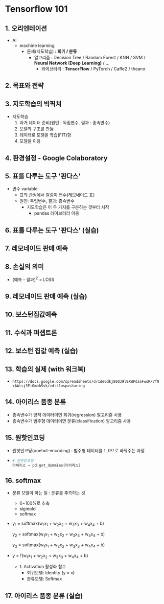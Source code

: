 # Tensorflow 101

## 1. 오리엔테이션

- AI
  - machine learning
    - 문제(지도학습) : **회기 / 분류**
      - 알고리즘 : Decision Tree / Random Forest / KNN / SVM / **Neural Network (Deep Learning)** / ...
        - 라이브러리 : **TensorFlow** / PyTorch / Caffe2 / theano

## 2. 목표와 전략

## 3. 지도학습의 빅픽쳐

- 지도학습
  1. 과거 데이터 준비(원인 : 독립변수, 결과 : 종속변수)
  2. 모델의 구조를 만듦
  3. 데이터로 모델을 학습(FIT)함
  4. 모델을 이용

## 4. 환경설정 - Google Colaboratory

## 5. 표를 다루는 도구 '판다스'

- 변수 variable
  - 표의 관점에서 칼럼이 변수(레모네이드 표)
  - 원인: 독립변수, 결과: 종속변수
    - 지도학습은 이 두 가지를 구분하는 것부터 시작
      - pandas 라이브러리 이용

## 6. 표를 다루는 도구 '판다스' (실습)

## 7. 레모네이드 판매 예측

## 8. 손실의 의미

- (예측 - 결과)<sup>2</sup> = LOSS

## 9. 레모네이드 판매 예측 (실습)

## 10. 보스턴집값예측

## 11. 수식과 퍼셉트론

## 12. 보스턴 집값 예측 (실습)

## 13. 학습의 실제 (with 워크북)

- `https://docs.google.com/spreadsheets/d/1de6dkj80Q39l9XWPdaaFwsRF7f9xAAtsj3EiOmohSvk/edit?usp=sharing`

## 14. 아이리스 품종 분류

- 종속변수가 양적 데이터이면 회귀(regression) 알고리즘 사용
- 종속변수가 범주형 데이터이면 분류(classification) 알고리즘 사용

## 15. 원핫인코딩

- 원핫인코딩(onehot-encoding) : 범주형 데이터를 1, 0으로 바꿔주는 과정

- ```python
  # 원핫인코딩
  아이리스 = pd.get_dummies(아이리스)
  ```

## 16. softmax

- 분류 모델이 하는 일 : 분류를 추측하는 것
  - 0~100%로 추측
  - sigmold
  - softmax

- y<sub>1</sub> = softmax(w<sub>1</sub>x<sub>1</sub> + w<sub>2</sub>x<sub>2</sub> + w<sub>3</sub>x<sub>3</sub> + w<sub>4</sub>x<sub>4</sub> + b)

  y<sub>2</sub> = softmax(w<sub>1</sub>x<sub>1</sub> + w<sub>2</sub>x<sub>2</sub> + w<sub>3</sub>x<sub>3</sub> + w<sub>4</sub>x<sub>4</sub> + b)

  y<sub>3</sub> = softmax(w<sub>1</sub>x<sub>1</sub> + w<sub>2</sub>x<sub>2</sub> + w<sub>3</sub>x<sub>3</sub> + w<sub>4</sub>x<sub>4</sub> + b)

- y = f(w<sub>1</sub>x<sub>1</sub> + w<sub>2</sub>x<sub>2</sub> + w<sub>3</sub>x<sub>3</sub> + w<sub>4</sub>x<sub>4</sub> + b)

  - f: Activation 활성화 함수
    - 회귀모델: Identity (y = x)
    - 분류모델: Softmax

## 17. 아이리스 품종 분류 (실습)

